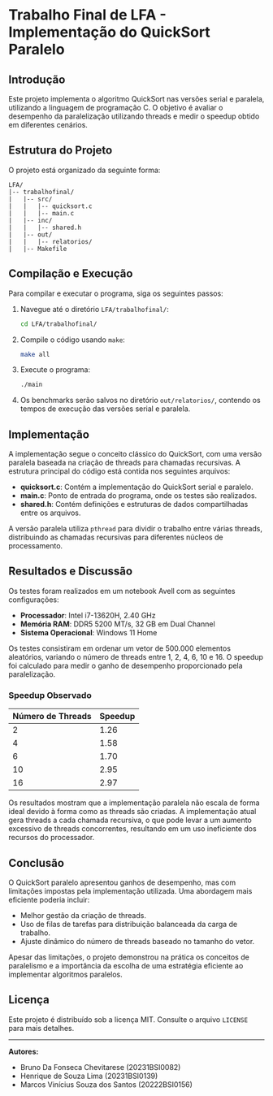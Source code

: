 # Trabalho Final de LFA - Implementação do QuickSort Paralelo

## Introdução
Este projeto implementa o algoritmo QuickSort nas versões serial e paralela, utilizando a linguagem de programação C. O objetivo é avaliar o desempenho da paralelização utilizando threads e medir o speedup obtido em diferentes cenários.

## Estrutura do Projeto
O projeto está organizado da seguinte forma:

```
LFA/
|-- trabalhofinal/
|   |-- src/
|   |   |-- quicksort.c
|   |   |-- main.c
|   |-- inc/
|   |   |-- shared.h
|   |-- out/
|   |   |-- relatorios/
|   |-- Makefile
```

## Compilação e Execução
Para compilar e executar o programa, siga os seguintes passos:

1. Navegue até o diretório `LFA/trabalhofinal/`:
   ```bash
   cd LFA/trabalhofinal/
   ```
2. Compile o código usando `make`:
   ```bash
   make all
   ```
3. Execute o programa:
   ```bash
   ./main
   ```
4. Os benchmarks serão salvos no diretório `out/relatorios/`, contendo os tempos de execução das versões serial e paralela.

## Implementação
A implementação segue o conceito clássico do QuickSort, com uma versão paralela baseada na criação de threads para chamadas recursivas. A estrutura principal do código está contida nos seguintes arquivos:

- **quicksort.c**: Contém a implementação do QuickSort serial e paralelo.
- **main.c**: Ponto de entrada do programa, onde os testes são realizados.
- **shared.h**: Contém definições e estruturas de dados compartilhadas entre os arquivos.

A versão paralela utiliza `pthread` para dividir o trabalho entre várias threads, distribuindo as chamadas recursivas para diferentes núcleos de processamento.

## Resultados e Discussão
Os testes foram realizados em um notebook Avell com as seguintes configurações:
- **Processador**: Intel i7-13620H, 2.40 GHz
- **Memória RAM**: DDR5 5200 MT/s, 32 GB em Dual Channel
- **Sistema Operacional**: Windows 11 Home

Os testes consistiram em ordenar um vetor de 500.000 elementos aleatórios, variando o número de threads entre 1, 2, 4, 6, 10 e 16. O speedup foi calculado para medir o ganho de desempenho proporcionado pela paralelização.

### Speedup Observado

| Número de Threads | Speedup |
|------------------|---------|
| 2                | 1.26    |
| 4                | 1.58    |
| 6                | 1.70    |
| 10               | 2.95    |
| 16               | 2.97    |

Os resultados mostram que a implementação paralela não escala de forma ideal devido à forma como as threads são criadas. A implementação atual gera threads a cada chamada recursiva, o que pode levar a um aumento excessivo de threads concorrentes, resultando em um uso ineficiente dos recursos do processador.

## Conclusão
O QuickSort paralelo apresentou ganhos de desempenho, mas com limitações impostas pela implementação utilizada. Uma abordagem mais eficiente poderia incluir:
- Melhor gestão da criação de threads.
- Uso de filas de tarefas para distribuição balanceada da carga de trabalho.
- Ajuste dinâmico do número de threads baseado no tamanho do vetor.

Apesar das limitações, o projeto demonstrou na prática os conceitos de paralelismo e a importância da escolha de uma estratégia eficiente ao implementar algoritmos paralelos.

## Licença
Este projeto é distribuído sob a licença MIT. Consulte o arquivo `LICENSE` para mais detalhes.

---
**Autores:** 
- Bruno Da Fonseca Chevitarese (20231BSI0082)
- Henrique de Souza Lima (20231BSI0139)
- Marcos Vinícius Souza dos Santos (20222BSI0156)

